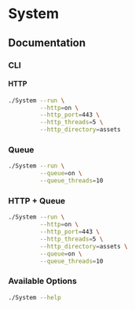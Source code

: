 # System

## Documentation

### CLI

#### HTTP

```bash
./System --run \
         --http=on \
         --http_port=443 \
         --http_threads=5 \
         --http_directory=assets
```

### Queue

```bash
./System --run \
         --queue=on \
         --queue_threads=10
```

### HTTP + Queue

```bash
./System --run \
         --http=on \
         --http_port=443 \
         --http_threads=5 \
         --http_directory=assets \
         --queue=on \
         --queue_threads=10
```

### Available Options

```bash
./System --help
```